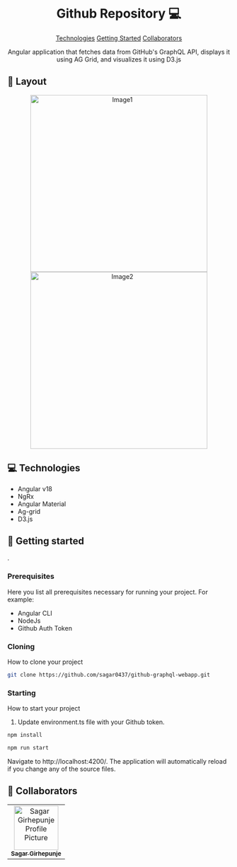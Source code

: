                   
 
<h1 align="center" style="font-weight: bold;">Github Repository   💻</h1>

<p align="center">
<a href="#tech">Technologies</a>
<a href="#started">Getting Started</a>
<a href="#colab">Collaborators</a>
 
</p>


<p align="center">Angular application that fetches data from GitHub's GraphQL API, displays it using AG Grid, and visualizes it using D3.js</p>


 
<h2 id="layout">🎨 Layout</h2>

<p align="center">

<img src="https://iili.io/dIx5Sd7.png" alt="Image1" width="400px">
<img src="https://iili.io/dIx5vgS.png" alt="Image2" width="400px">
</p>
 
<h2 id="technologies">💻 Technologies</h2>

- Angular v18
- NgRx
- Angular Material
- Ag-grid
- D3.js
 
<h2 id="started">🚀 Getting started</h2>

.
 
<h3>Prerequisites</h3>

Here you list all prerequisites necessary for running your project. For example:

- Angular CLI
- NodeJs
- Github Auth Token
 
<h3>Cloning</h3>

How to clone your project

```bash
git clone https://github.com/sagar0437/github-graphql-webapp.git
```
 
<h3>Starting</h3>

How to start your project
1. Update environment.ts file with your Github token.

```bash
npm install

npm run start
```
Navigate to http://localhost:4200/. The application will automatically reload if you change any of the source files.
 
<h2 id="colab">🤝 Collaborators</h2>
<table>
<tr>

<td align="center">
<a href="https://github.com/sagar0437">
<img src="https://avatars.githubusercontent.com/u/63859431?v=4" width="100px;" alt="Sagar Girhepunje Profile Picture"/><br>
<sub>
<b>Sagar Girhepunje</b>
</sub>
</a>
</td>

</tr>
</table>
